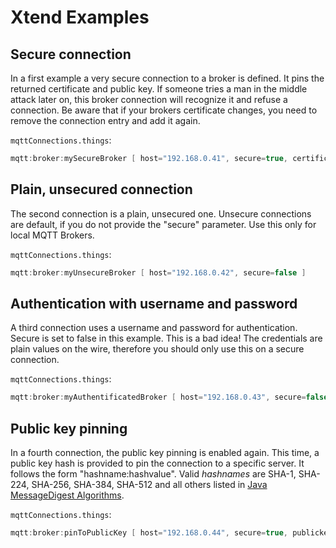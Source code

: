 # Xtend Examples

## Secure connection

In a first example a very secure connection to a broker is defined. It pins the returned certificate and public key.
If someone tries a man in the middle attack later on, this broker connection will recognize it and refuse a connection.
Be aware that if your brokers certificate changes, you need to remove the connection entry and add it again.

`mqttConnections.things`:

```java
mqtt:broker:mySecureBroker [ host="192.168.0.41", secure=true, certificatepin=true, publickeypin=true ]
```

## Plain, unsecured connection

The second connection is a plain, unsecured one. Unsecure connections are default, if you do not provide the "secure" parameter. Use this only for local MQTT Brokers.

`mqttConnections.things`:

```java
mqtt:broker:myUnsecureBroker [ host="192.168.0.42", secure=false ]
```

## Authentication with username and password

A third connection uses a username and password for authentication.
Secure is set to false in this example. This is a bad idea!
The credentials are plain values on the wire, therefore you should only use this on a secure connection.

`mqttConnections.things`:

```java
mqtt:broker:myAuthentificatedBroker [ host="192.168.0.43", secure=false, username="user", password="password" ]
```

## Public key pinning

In a fourth connection, the public key pinning is enabled again.
This time, a public key hash is provided to pin the connection to a specific server.
It follows the form "hashname:hashvalue". Valid _hashnames_ are SHA-1, SHA-224, SHA-256, SHA-384, SHA-512 and all others listed
in [Java MessageDigest Algorithms](https://docs.oracle.com/en/java/javase/21/docs/specs/security/standard-names.html#messagedigest-algorithms).

`mqttConnections.things`:

```java
mqtt:broker:pinToPublicKey [ host="192.168.0.44", secure=true, publickeypin=true, publickey="SHA-256:9a6f30e67ae9723579da2575c35daf7da3b370b04ac0bde031f5e1f5e4617eb8" ]
```
